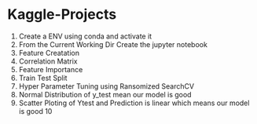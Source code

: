 # Kaggle-Projects
1. Create a ENV using conda and activate it
2. From the Current Working Dir Create the jupyter notebook
3. Feature Creatation
4. Correlation Matrix
5. Feature Importance
6. Train Test Split
7. Hyper Parameter Tuning using Ransomized SearchCV
8. Normal Distribution of y_test mean our model is good
9. Scatter Ploting of Ytest and Prediction is linear which means our model is good
10 